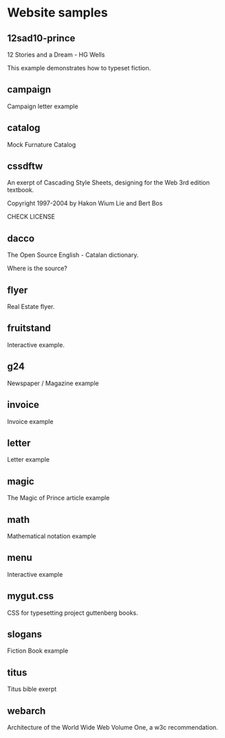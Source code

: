 # Website samples

## 12sad10-prince

12 Stories and a Dream - HG Wells

This example demonstrates how to typeset fiction.

## campaign

Campaign letter example

## catalog

Mock Furnature Catalog

## cssdftw

An exerpt of Cascading Style Sheets, designing for the Web 3rd edition
textbook. 

Copyright 1997-2004 by Hakon Wium Lie and Bert Bos

CHECK LICENSE

## dacco

The Open Source English - Catalan dictionary.

Where is the source?

## flyer

Real Estate flyer.

## fruitstand

Interactive example.

## g24

Newspaper / Magazine example

## invoice

Invoice example

## letter

Letter example

## magic 

The Magic of Prince article example

## math

Mathematical notation example

## menu

Interactive example

## mygut.css

CSS for typesetting project guttenberg books.

## slogans

Fiction Book example

## titus

Titus bible exerpt

## webarch

Architecture of the World Wide Web Volume One, a w3c recommendation.

